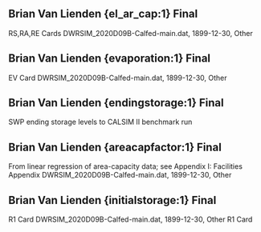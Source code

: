 ## Brian Van Lienden {el_ar_cap:1} Final
RS,RA,RE Cards
DWRSIM_2020D09B-Calfed-main.dat, 1899-12-30, Other

## Brian Van Lienden {evaporation:1} Final
EV Card
DWRSIM_2020D09B-Calfed-main.dat, 1899-12-30, Other

## Brian Van Lienden {endingstorage:1} Final
SWP ending storage levels to CALSIM II benchmark run

## Brian Van Lienden {areacapfactor:1} Final
From linear regression of area-capacity data; see Appendix I: Facilities Appendix
DWRSIM_2020D09B-Calfed-main.dat, 1899-12-30, Other

## Brian Van Lienden {initialstorage:1} Final
R1 Card
DWRSIM_2020D09B-Calfed-main.dat, 1899-12-30, Other
R1 Card
